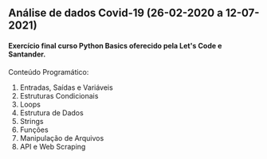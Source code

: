 ## Análise de dados Covid-19 (26-02-2020 a 12-07-2021)

#### Exercício final curso Python Basics oferecido pela Let's Code e Santander. 

Conteúdo Programático:

1. Entradas, Saídas e Variáveis
2. Estruturas Condicionais
3. Loops
4. Estrutura de Dados
5. Strings
6. Funções
7. Manipulação de Arquivos
8. API e Web Scraping
